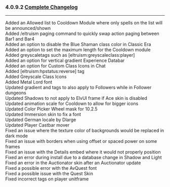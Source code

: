 ### 4.0.9.2 [Complete Changelog](https://github.com/eltreum0/eltruism/blob/main/Changelog.md)
___
Added an Allowed list to Cooldown Module where only spells on the list will be announced/shown  
Added /eltruism paging command to quickly swap action paging between Bar1 and Bar4  
Added an option to disable the Blue Shaman class color in Classic Era  
Added an option to set the maximum length for the Cooldown module  
Added greyscaletags such as [eltruism:greyscaleclass:player]  
Added an option for vertical gradient Experience Databar  
Added an option for Custom Class Icons in Chat  
Added [eltruism:hpstatus:reverse] tag  
Added Greyscale Class Icons  
Added Metal Lord font  
Updated gradient and tags to also apply to Followers while in Follower dungeons  
Updated Shadows to not apply to ElvUI frame if Ace skin is disabled  
Updated animation scale for Cooldown to allow for bigger icons  
Updated Color Picker Wheel mask for 10.2.5  
Updated Immersion skin to fix a font  
Updated German locale by Dlarge  
Updated Player Castbar mover  
Fixed an issue where the texture color of backgrounds would be replaced in dark mode  
Fixed an issue with borders when using offset or spaced power on some frames  
Fixed an issue with the Details embed where it would not properly position  
Fixed an error during install due to a database change in Shadow and Light  
Fixed an error in the Auctionator skin after an Auctionator update  
Fixed a possible error with the AvQuest font  
Fixed a possible issue with the Quest Skin  
Fixed incorrect tags on player unitframe
